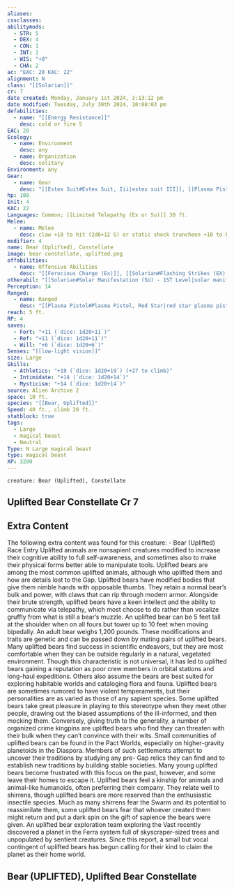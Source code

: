 ```yaml
---
aliases: 
cssclasses: 
abilitymods:
  - STR: 5
  - DEX: 4
  - CON: 1
  - INT: 1
  - WIS: "+0"
  - CHA: 2
ac: "EAC: 20 KAC: 22"
alignment: N
class: "[[Solarian]]"
cr: 7
date created: Monday, January 1st 2024, 3:13:12 pm
date modified: Tuesday, July 30th 2024, 10:08:03 pm
defabilities:
  - name: "[[Energy Resistance]]"
    desc: cold or fire 5
EAC: 20
Ecology:
  - name: Environment
    desc: any
  - name: Organization
    desc: solitary
Environment: any
Gear:
  - name: Gear
    desc: "[[Estex Suit#Estex Suit, Iii|estex suit III]], [[Plasma Pistol#Plasma Pistol, Red Star||red star plasma pistol]] with 2 [[Battery#Battery, High-capacity|high capacity Battery]] (40 charges each),[[Shock Truncheon#Shock Truncheon, Static| static shock truncheon]] with 2 [[Battery#Battery, Standard|Batteries]] (20 charges each)"
hp: 108
Init: 4
KAC: 22
Languages: Common; [[Limited Telepathy (Ex or Su)]] 30 ft.
Melee:
  - name: Melee
    desc: claw +18 to hit (2d6+12 S) or static shock truncheon +18 to hit (1d12+12 E; critical arc 1d4)
modifier: 4
name: Bear (Uplifted), Constellate
image: bear constellate, uplifted.png
offabilities:
  - name: Offensive Abilities
    desc: "[[Ferocious Charge (Ex)]], [[Solarian#Flashing Strikes (EX) - 7TH Level|flashing strikes]], [[Solarian#Stellar Paragon (SU) - 20TH Level|stellar revelations]] ([[Stellar Revelations#Stellar Revelations#Black Hole (SU))|black hole]] [25-ft. radius, pull 15 ft., DC 15], [[Stellar Revelations#Dark Matter (SU))|dark matter]] [DR 2/—], [[Stellar Revelations#Reflection (SU))|reflection]])"
otherabil: "[[Solarian#Solar Manifestation (SU) - 1ST Level|solar manifestation]] ([[Solarian#Solar Armor|solar armor]]), [[Stellar Alignment Su|stellar alignment]] ([[Solarian#Graviton Mode|graviton]])"
Perception: 14
Ranged:
  - name: Ranged
    desc: "[[Plasma Pistol#Plasma Pistol, Red Star|red star plasma pistol]] +15 to hit (1d8+7 E & F; critical burn 1d8)"
reach: 5 ft.
RP: 4
saves:
  - Fort: "+11 (`dice: 1d20+11`)"
  - Ref: "+11 (`dice: 1d20+11`)"
  - Will: "+6 (`dice: 1d20+6`)"
Senses: "[[low-light vision]]"
size: Large
Skills:
  - Athletics: "+19 (`dice: 1d20+19`) (+27 to climb)"
  - Intimidate: "+14 (`dice: 1d20+14`)"
  - Mysticism: "+14 (`dice: 1d20+14`)"
source: Alien Archive 2
space: 10 ft.
species: "[[Bear, Uplifted]]"
Speed: 40 ft., climb 20 ft.
statblock: true
tags:
  - Large
  - magical beast
  - Neutral
Type: N Large magical beast
type: magical beast
XP: 3200
---
```


```statblock
creature: Bear (Uplifted), Constellate
```

## Uplifted Bear Constellate Cr 7

## Extra Content

The following extra content was found for this creature:
\- Bear (Uplifted) Race Entry
Uplifted animals are nonsapient creatures modified to increase their cognitive ability to full self-awareness, and sometimes also to make their physical forms better able to manipulate tools. Uplifted bears are among the most common uplifted animals, although who uplifted them and how are details lost to the Gap.
Uplifted bears have modified bodies that give them nimble hands with opposable thumbs. They retain a normal bear’s bulk and power, with claws that can rip through modern armor. Alongside their brute strength, uplifted bears have a keen intellect and the ability to communicate via telepathy, which most choose to do rather than vocalize gruffly from what is still a bear’s muzzle. An uplifted bear can be 5 feet tall at the shoulder when on all fours but tower up to 10 feet when moving bipedally. An adult bear weighs 1,200 pounds. These modifications and traits are genetic and can be passed down by mating pairs of uplifted bears.
Many uplifted bears find success in scientific endeavors, but they are most comfortable when they can be outside regularly in a natural, vegetated environment. Though this characteristic is not universal, it has led to uplifted bears gaining a reputation as poor crew members in orbital stations and long-haul expeditions. Others also assume the bears are best suited for exploring habitable worlds and cataloging flora and fauna.
Uplifted bears are sometimes rumored to have violent temperaments, but their personalities are as varied as those of any sapient species. Some uplifted bears take great pleasure in playing to this stereotype when they meet other people, drawing out the biased assumptions of the ill-informed, and then mocking them. Conversely, giving truth to the generality, a number of organized crime kingpins are uplifted bears who find they can threaten with their bulk when they can’t convince with their wits.
Small communities of uplifted bears can be found in the Pact Worlds, especially on higher-gravity planetoids in the Diaspora. Members of such settlements attempt to uncover their traditions by studying any pre- Gap relics they can find and to establish new traditions by building stable societies. Many young uplifted bears become frustrated with this focus on the past, however, and some leave their homes to escape it.
Uplifted bears feel a kinship for animals and animal-like humanoids, often preferring their company. They relate well to shirrens, though uplifted bears are more reserved than the enthusiastic insectile species. Much as many shirrens fear the Swarm and its potential to reassimilate them, some uplifted bears fear that whoever created them might return and put a dark spin on the gift of sapience the bears were given.
An uplifted bear exploration team exploring the Vast recently discovered a planet in the Ferra system full of skyscraper-sized trees and unpopulated by sentient creatures. Since this report, a small but vocal contingent of uplifted bears has begun calling for their kind to claim the planet as their home world.

## Bear (UPLIFTED), Uplifted Bear Constellate
